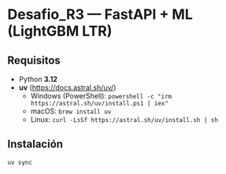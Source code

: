 
# Desafio_R3 — FastAPI  + ML (LightGBM LTR)

## Requisitos
- Python **3.12**
- **uv** (https://docs.astral.sh/uv/)
  - Windows (PowerShell): `powershell -c "irm https://astral.sh/uv/install.ps1 | iex"`
  - macOS: `brew install uv`
  - Linux: `curl -LsSf https://astral.sh/uv/install.sh | sh`

## Instalación
```bash
uv sync
